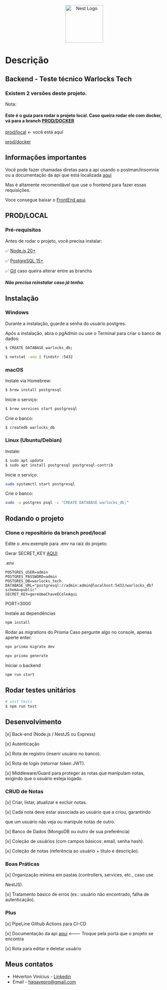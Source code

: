<p align="center">
  <a href="https://github.com/nestjs/nest" target="blank"><img src="https://nestjs.com/img/logo-small.svg" width="120" alt="Nest Logo" /></a>
</p>

# Descrição

## Backend - Teste técnico Warlocks Tech

### Existem 2 versões deste projeto.

Nota:

#### Este é o guia para rodar o projeto local. Caso queira rodar ele com docker, vá para a branch [PROD/DOCKER](https://github.com/Hagave/Warlocks-Tech/prod/docker)

[prod/local]() <- você está aqui

[prod/docker](https://github.com/Hagave/Warlocks-Tech/prod/docker)

## Informações importantes

Você pode fazer chamadas diretas para a api usando o postman/insomnia ou a documentação da api que está localizada [aqui](http://localhost:3000/api/docs#/)

Mas é altamente recomendável que use o frontend para fazer essas requisições.

Voce consegue baixar o [FrontEnd aqui](https://github.com/Hagave/Warlock-Tech-FE).

## PROD/LOCAL

### Pré-requisitos

Antes de rodar o projeto, você precisa instalar:

✅ [Node.js 20+](https://nodejs.org/pt/download)

✅ [PostgreSQL 15+](https://www.postgresql.org/download/)

✅ [Git](https://git-scm.com/downloads) caso queira alterar entre as branchs

##### Não precisa reinstalar caso já tenha.

## Instalação

### Windows

Durante a instalação, guarde a senha do usuário postgres.

Após a instalação, abra o pgAdmin ou use o Terminal para criar o banco de dados:

```bash
$ CREATE DATABASE warlocks_db;
```

```bash
$ netstat -ano | findstr :5432
```

### macOS

Instale via Homebrew:

```bash
$ brew install postgresql
```

Inicie o serviço:

```bash
$ brew services start postgresql
```

Crie o banco:

```bash
$ createdb warlocks_db

```

### Linux (Ubuntu/Debian)

Instale:

```bash
$ sudo apt update
$ sudo apt install postgresql postgresql-contrib
```

Inicie o serviço:

```bash
sudo systemctl start postgresql
```

Crie o banco:

```bash
sudo -u postgres psql -c "CREATE DATABASE warlocks_db;"
```

## Rodando o projeto

### Clone o repositório da branch prod/local

Edite o .env.exemple para .env na raiz do projeto:

Gerar SECRET_KEY [AQUI](https://jwt.io/)

.env

```
POSTGRES_USER=admin
POSTGRES_PASSWORD=admin
POSTGRES_DB=warlocks_tech
DATABASE_URL="postgresql://admin:admin@localhost:5432/warlocks_db?schema=public"
SECRET_KEY=gereUmaChaveEColeAqui
```

PORT=3000

Instale as dependências

```bash
npm install
```

Rodar as migrations do Prisma
Caso pergunte algo no console, apenas aperte enter.

```bash
npx prisma migrate dev
```

```bash
npx prisma generate
```

Iniciar o backend

```bash
npm run start
```

## Rodar testes unitários

```bash
# unit tests
$ npm run test
```

## Desenvolvimento

[x] Back-end (Node.js / NestJS ou Express)

[x] Autenticação

[x] Rota de registro (inserir usuário no banco).

[x] Rota de login (retornar token JWT).

[x] Middleware/Guard para proteger as rotas que manipulam notas,
exigindo que o usuário esteja logado.

### CRUD de Notas

[x] Criar, listar, atualizar e excluir notas.

[x] Cada nota deve estar associada ao usuário que a criou, garantindo

que um usuário não veja ou manipule notas de outro.

[x] Banco de Dados (MongoDB ou outro de sua preferência)

[x] Coleção de usuários (com campos básicos: email, senha hash).

[x] Coleção de notas (referência ao usuário + título e descrição).

### Boas Práticas

[x] Organização mínima em pastas (controllers, services, etc., caso use

NestJS).

[x] Tratamento básico de erros (ex.: usuário não encontrado, falha de
autenticação).

### Plus

[x] PipeLine Github Actions para CI-CD

[x] Documentação da api [aqui](http://localhost:3000/api/docs#/) <--- Troque pela porta que o projeto se encontra

[x] Rota para editar e deletar usuário

## Meus contatos

- Héverton Vinícius - [Linkedin](https://www.linkedin.com/in/heverton-vinicius/)
- Email - [hagavepro@gmail.com]()
